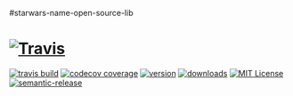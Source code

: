 #starwars-name-open-source-lib

# [![Travis](https://img.shields.io/travis/mihaiyoo6/starwars-names-opensource.svg?maxAge=2592000)]()

[![travis build](https://img.shields.io/travis/mihaiyoo6/starwars-names-opensource.svg?style=flat-square)](https://travis-ci.org/mihaiyoo6/starwars-names-opensource)
[![codecov coverage](https://img.shields.io/codecov/c/github/mihaiyoo6/starwars-names-opensource.svg?style=flat-square)](https://codecov.io/github/mihaiyoo6/starwars-names-opensource)
[![version](https://img.shields.io/npm/v/starwars-names-opensource.svg?style=flat-square)](http://npm.im/starwars-names-opensource)
[![downloads](https://img.shields.io/npm/dm/starwars-names-opensource.svg?style=flat-square)](http://npm-stat.com/charts.html?package=starwars-names-opensource&from=2015-08-01)
[![MIT License](https://img.shields.io/npm/l/starwars-names-opensource.svg?style=flat-square)](http://opensource.org/licenses/MIT)
[![semantic-release](https://img.shields.io/badge/%20%20%F0%9F%93%A6%F0%9F%9A%80-semantic--release-e10079.svg?style=flat-square)](https://github.com/semantic-release/semantic-release)